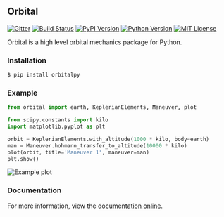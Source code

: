 ## Orbital

[![Gitter](https://badges.gitter.im/Join%20Chat.svg)](https://gitter.im/RazerM/orbital?utm_source=badge&utm_medium=badge&utm_campaign=pr-badge&utm_content=badge)
[![Build Status][bsi]][bsl] [![PyPI Version][ppi]][ppl] [![Python Version][pvi]][pvl] [![MIT License][mli]][mll]

  [bsi]: http://img.shields.io/travis/RazerM/orbital.svg?style=flat-square
  [bsl]: https://travis-ci.org/RazerM/orbital
  [ppi]: http://img.shields.io/pypi/v/orbitalpy.svg?style=flat-square
  [ppl]: https://pypi.python.org/pypi/orbitalpy/
  [pvi]: https://img.shields.io/badge/python-2.7%2C%203-brightgreen.svg?style=flat-square
  [pvl]: https://www.python.org/downloads/
  [mli]: http://img.shields.io/badge/license-MIT-blue.svg?style=flat-square
  [mll]: https://raw.githubusercontent.com/RazerM/orbital/master/LICENSE

Orbital is a high level orbital mechanics package for Python.

### Installation

```bash
$ pip install orbitalpy
```

### Example

```python
from orbital import earth, KeplerianElements, Maneuver, plot

from scipy.constants import kilo
import matplotlib.pyplot as plt

orbit = KeplerianElements.with_altitude(1000 * kilo, body=earth)
man = Maneuver.hohmann_transfer_to_altitude(10000 * kilo)
plot(orbit, title='Maneuver 1', maneuver=man)
plt.show()
```

![Example plot](http://i.fraz.eu/5b84e.png)

### Documentation

For more information, view the [documentation online][doc].

  [doc]: http://pythonhosted.org/OrbitalPy/